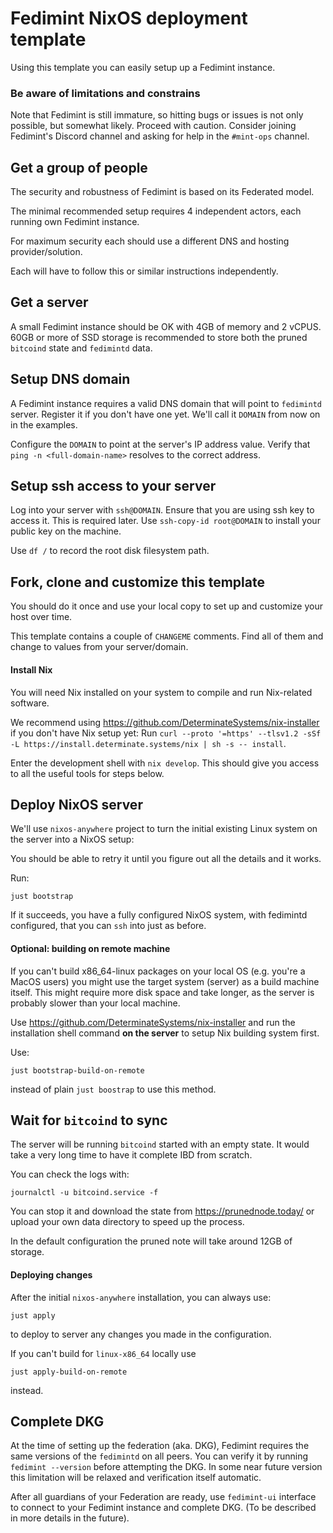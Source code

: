 # Fedimint NixOS deployment template

Using this template you can easily setup up a Fedimint instance.


### Be aware of limitations and constrains

Note that Fedimint is still immature, so hitting bugs or issues is not only possible, but somewhat likely.
Proceed with caution. Consider joining Fedimint's Discord channel and asking for help in the `#mint-ops` channel.


## Get a group of people

The security and robustness of Fedimint is based on its Federated model.

The minimal recommended setup requires 4 independent actors, each running own Fedimint instance.

For maximum security each should use a different DNS and hosting provider/solution.

Each will have to follow this or similar instructions independently.


## Get a server

A small Fedimint instance should be OK with 4GB of memory and 2 vCPUS. 60GB or more of
SSD storage is recommended to store both the pruned `bitcoind` state and `fedimintd` data.


## Setup DNS domain

A Fedimint instance requires a valid DNS domain that will point to `fedimintd` server. Register it if you
don't have one yet. We'll call it `DOMAIN` from now on in the examples.

Configure the `DOMAIN` to point at the server's IP address value. Verify that `ping -n <full-domain-name>` resolves to the correct address.


## Setup ssh access to your server

Log into your server with `ssh@DOMAIN`. Ensure that you are using ssh key to access it. This is required later.
Use `ssh-copy-id root@DOMAIN` to install your public key on the machine.

Use `df /` to record the root disk filesystem path.


## Fork, clone and customize this template

You should do it once and use your local copy to set up and customize your host over time.

This template contains a couple of `CHANGEME` comments. Find all of them and change to values from your server/domain.


#### Install Nix

You will need Nix installed on your system to compile and run Nix-related software.

We recommend using https://github.com/DeterminateSystems/nix-installer if you don't
have Nix setup yet: Run `curl --proto '=https' --tlsv1.2 -sSf -L https://install.determinate.systems/nix | sh -s -- install`.

Enter the development shell with `nix develop`. This should give you access to all the useful tools for steps
below.

## Deploy NixOS server

We'll use `nixos-anywhere` project to turn the initial existing Linux system on the server into a NixOS setup:

You should be able to retry it until you figure out all the details and it works.

Run:

```
just bootstrap
```

If it succeeds, you have a fully configured NixOS system, with fedimintd configured,
that you can `ssh` into just as before.


#### Optional: building on remote machine

If you can't build x86_64-linux packages on your local OS (e.g. you're a MacOS users)
you might use the target system (server) as a build machine itself. This might require more
disk space and take longer, as the server is probably slower than your local machine.

Use https://github.com/DeterminateSystems/nix-installer and run the installation shell command **on the
server** to setup Nix building system first.

Use:

```
just bootstrap-build-on-remote
```

instead of plain `just boostrap` to use this method.


## Wait for `bitcoind` to sync

The server will be running `bitcoind` started with an empty state. It would take a very
long time to have it complete IBD from scratch.

You can check the logs with:

```
journalctl -u bitcoind.service -f
```

You can stop it and download the state from https://prunednode.today/ or upload your own
data directory to speed up the process.

In the default configuration the pruned note will take around 12GB of storage.


#### Deploying changes

After the initial `nixos-anywhere` installation, you can always use:

```
just apply
```

to deploy to server any changes you made in the configuration.

If you can't build for `linux-x86_64` locally use

```
just apply-build-on-remote
```

instead.


## Complete DKG

At the time of setting up the federation (aka. DKG), Fedimint requires the same versions of the
`fedimintd` on all peers. You can verify it by running `fedimint --version` before attempting
the DKG. In some near future version this limitation will be relaxed and verification itself automatic.

After all guardians of your Federation are ready, use `fedimint-ui` interface to connect to
your Fedimint instance and complete DKG. (To be described in more details in the future).
